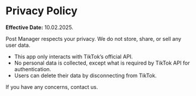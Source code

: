 # Privacy Policy

**Effective Date:** 10.02.2025.

Post Manager respects your privacy. We do not store, share, or sell any user data.

- This app only interacts with TikTok’s official API.
- No personal data is collected, except what is required by TikTok API for authentication.
- Users can delete their data by disconnecting from TikTok.

If you have any concerns, contact us.
